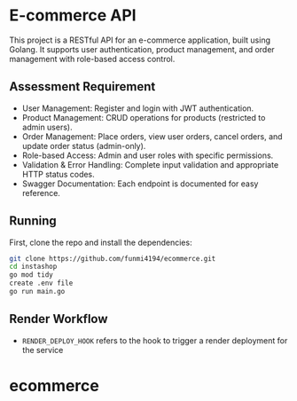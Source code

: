 ﻿# E-commerce API
This project is a RESTful API for an e-commerce application, built using Golang. It supports user authentication, product management, and order management with role-based access control.

## Assessment Requirement
- User Management: Register and login with JWT authentication.
- Product Management: CRUD operations for products (restricted to admin users).
- Order Management: Place orders, view user orders, cancel orders, and update order status (admin-only).
- Role-based Access: Admin and user roles with specific permissions.
- Validation & Error Handling: Complete input validation and appropriate HTTP status codes.
- Swagger Documentation: Each endpoint is documented for easy reference.

## Running
First, clone the repo and install the dependencies:

```bash
git clone https://github.com/funmi4194/ecommerce.git
cd instashop
go mod tidy
create .env file
go run main.go
```

## Render Workflow

- `RENDER_DEPLOY_HOOK` refers to the hook to trigger a render deployment for the service
# ecommerce
